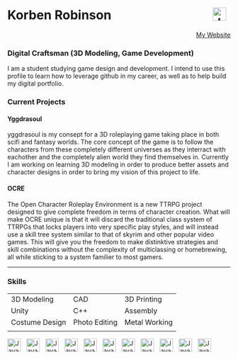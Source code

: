<base target="_blank">

# Korben Robinson       [<img align="right" alt="Java" width="30px" style="padding-right:10px;" src="https://cdn.jsdelivr.net/gh/devicons/devicon/icons/linkedin/linkedin-original.svg"/>](https://www.linkedin.com/in/korben-robinson-1882621a2/)
[<div align="right"> My Website</div>](https://korben-robinson.webflow.io/)

### Digital Craftsman (3D Modeling, Game Development)
  
  I am a student studying game design and development. I intend to use this profile to learn how to leverage github in my career, as well as to help build my digital portfolio. 
  
  ### Current Projects
  #### Yggdrasoul
  yggdrasoul is my consept for a 3D roleplaying game taking place in both scifi and fantasy worlds. The core concept of the game is to follow the characters from these completely different universes as they interract with eachother and the completely alien world they find themselves in. Currently I am working on learning 3D modeling in order to produce better assets and character designs in order to bring my vision of this project to life.
  
  #### OCRE
  The Open Character Roleplay Environment is a new TTRPG project designed to give complete freedom in terms of character creation. What will make OCRE unique is that it will discard the traditional class system of TTRPGs that locks players into very specific play styles, and will instead use a skill tree system similar to that of skyrim and other popular video games. This will give you the freedom to make distinktive strategies and skill combinations without the complexity of multiclassing or homebrewing, all while sticking to a system familier to most gamers.
  
  ---
  ### Skills
  ||||
  |-----------|---|-----------|
  |3D Modeling|CAD|3D Printing|
  |Unity|C++|Assembly|
  |Costume Design|Photo Editing|Metal Working|
  ||||
  
  
  
  <img align="left" alt="Java" width="30px" style="padding-right:10px;" src="https://cdn.jsdelivr.net/gh/devicons/devicon/icons/blender/blender-original.svg"/>
  <img align="left" alt="Java" width="30px" style="padding-right:10px;" src="https://cdn-icons-png.flaticon.com/128/5969/5969347.png"/>
  <img align="left" alt="Java" width="30px" style="padding-right:10px;" src="https://cdn.jsdelivr.net/gh/devicons/devicon/icons/vscode/vscode-original.svg"/>
  <img align="left" alt="Java" width="30px" style="padding-right:10px;" src="https://cdn.jsdelivr.net/gh/devicons/devicon/icons/visualstudio/visualstudio-plain.svg"/>
  <img align="left" alt="Java" width="30px" style="padding-right:10px;" src="https://cdn.jsdelivr.net/gh/devicons/devicon/icons/photoshop/photoshop-plain.svg"/>
  <img align="left" alt="Java" width="30px" style="padding-right:10px;" src="https://cdn.jsdelivr.net/gh/devicons/devicon/icons/illustrator/illustrator-plain.svg"/>
  <img align="left" alt="Java" width="30px" style="padding-right:10px;" src="https://cdn.jsdelivr.net/gh/devicons/devicon/icons/cplusplus/cplusplus-plain.svg"/>
  <img align="left" alt="Java" width="30px" style="padding-right:10px;" src="https://img.icons8.com/fluency/48/null/autodesk-inventor-2020.png"/>
  <img align="left" alt="Java" width="30px" style="padding-right:10px;" src="https://img.icons8.com/color/48/null/autodesk-autocad.png"/>
  <img align="left" alt="Java" width="30px" style="padding-right:10px;" src="https://user-images.githubusercontent.com/18035735/48554277-46064580-e8de-11e8-8c4c-b682081a2219.png"/>
  <img align="left" alt="Java" width="30px" style="padding-right:10px;" src="https://cdn.jsdelivr.net/gh/devicons/devicon/icons/linux/linux-original.svg"/>
  
  

<!--
**Khaster609/Khaster609** is a ✨ _special_ ✨ repository because its `README.md` (this file) appears on your GitHub profile.

Here are some ideas to get you started:

- 🔭 I’m currently working on ...
- 🌱 I’m currently learning ...
- 👯 I’m looking to collaborate on ...
- 🤔 I’m looking for help with ...
- 💬 Ask me about ...
- 📫 How to reach me: ...
- 😄 Pronouns: ...
- ⚡ Fun fact: ...
-->

